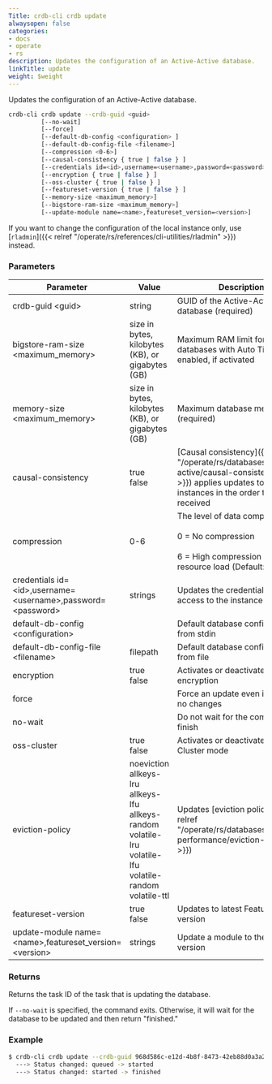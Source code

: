 ```yaml
---
Title: crdb-cli crdb update
alwaysopen: false
categories:
- docs
- operate
- rs
description: Updates the configuration of an Active-Active database.
linkTitle: update
weight: $weight
---
```


Updates the configuration of an Active-Active database.

```sh
crdb-cli crdb update --crdb-guid <guid>
         [--no-wait]
         [--force]
         [--default-db-config <configuration> ]
         [--default-db-config-file <filename>]
         [--compression <0-6>]
         [--causal-consistency { true | false } ]
         [--credentials id=<id>,username=<username>,password=<password> ]
         [--encryption { true | false } ]
         [--oss-cluster { true | false } ]
         [--featureset-version { true | false } ]
         [--memory-size <maximum_memory>]
         [--bigstore-ram-size <maximum_memory>]
         [--update-module name=<name>,featureset_version=<version>]
```

If you want to change the configuration of the local instance only, use [`rladmin`]({{< relref "/operate/rs/references/cli-utilities/rladmin" >}}) instead.

### Parameters

| Parameter                                                           | Value                                                                                                                         | Description                                                                                                                                                              |
|---------------------------------------------------------------------|-------------------------------------------------------------------------------------------------------------------------------|--------------------------------------------------------------------------------------------------------------------------------------------------------------------------|
| crdb-guid \<guid\>                                                 | string                                                                                                                        | GUID of the Active-Active database (required)                                                                                                                            |
| bigstore-ram-size \<maximum_memory\>                                                  | size in bytes, kilobytes (KB), or gigabytes (GB)                                                                               | Maximum RAM limit for the  databases with Auto Tiering enabled, if activated                                                                                                          |
| memory-size \<maximum_memory\>                                                                | size in bytes, kilobytes (KB), or gigabytes (GB) | Maximum database memory (required)                                                                                                                                                                                           |
| causal-consistency                                                  | true <br/>false                                                                                                           | [Causal consistency]({{< relref "/operate/rs/databases/active-active/causal-consistency.md" >}}) applies updates to all instances in the order they were received |
| compression                                                         | 0-6                                                                                                                           | The level of data compression: <br /><br /> 0 = No compression <br /><br /> 6 = High compression and resource load (Default: 3)                                                        |
| credentials id=\<id\>,username=\<username\>,password=\<password\> | strings                                                                                                                       | Updates the credentials for access to the instance                                                                                                                       |
| default-db-config \<configuration\>                                                  |                                                                                                                               | Default database configuration from stdin                                                                                                                                |
| default-db-config-file \<filename\>                                | filepath                                                                                                                      | Default database configuration from file                                                                                                                                 |
| encryption                                                          | true <br/>false                                                                                                           | Activates or deactivates encryption                                                                                                                                      |
| force                                                               |                                                                                                                               | Force an update even if there are no changes                                                                                                                             |
| no-wait                                                             |                                                                                                                               | Do not wait for the command to finish                                                                                                                                    |
| oss-cluster                                                         | true <br/>false                                                                                                           | Activates or deactivates OSS Cluster mode                                                                                                                                |
| eviction-policy                                                     | noeviction<br/>allkeys-lru<br/>allkeys-lfu<br/>allkeys-random<br/>volatile-lru<br/>volatile-lfu<br/>volatile-random<br/>volatile-ttl | Updates [eviction policy]({{< relref "/operate/rs/databases/memory-performance/eviction-policy" >}})                                                                                                          |
| featureset-version                                                  | true<br/>false                                                                                                             | Updates to latest FeatureSet version                                                                                                                                     |
| update-module name=\<name>,featureset_version=\<version\>         | strings                                                                                                                       | Update a module to the specified version                                                                                                                                 |

### Returns

Returns the task ID of the task that is updating the database.

If `--no-wait` is specified, the command exits. Otherwise, it will wait for the database to be updated and then return "finished."

### Example

```sh
$ crdb-cli crdb update --crdb-guid 968d586c-e12d-4b8f-8473-42eb88d0a3a2 --memory-size 2GBTask 7e98efc1-8233-4578-9e0c-cdc854b8af9e created
  ---> Status changed: queued -> started
  ---> Status changed: started -> finished
```
